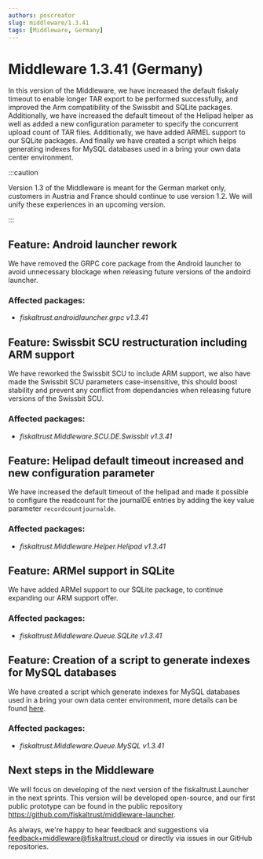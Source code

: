 ```yaml
---
authors: poscreator
slug: middleware/1.3.41
tags: [Middleware, Germany]
---
```


# Middleware 1.3.41 (Germany)
In this version of the Middleware, we have increased the default fiskaly timeout to enable longer TAR export to be performed successfully, and improved the Arm compatibility of the Swissbit and SQLite packages. Additionally, we have increased the default timeout of the Helipad helper as well as added a new configuration parameter to specify the concurrent upload count of TAR files.
Additionally, we have added ARMEL support to our SQLite packages. And finally we have created a script which helps generating indexes for MySQL databases used in a bring your own data center environment.

<!--truncate-->

:::caution

Version 1.3 of the Middleware is meant for the German market only, customers in Austria and France should continue to use version 1.2. We will unify these experiences in an upcoming version.

:::

## Feature: Android launcher rework
We have removed the GRPC core package from the Android launcher to avoid unnecessary blockage when releasing future versions of the andoird launcher.

### Affected packages:
- _fiskaltrust.androidlauncher.grpc v1.3.41_

## Feature: Swissbit SCU restructuration including ARM support

We have reworked the Swissbit SCU to include ARM support, we also have made the Swissbit SCU parameters case-insensitive, this should boost stability and prevent any conflict from dependancies when releasing future versions of the Swissbit SCU.

### Affected packages:
- _fiskaltrust.Middleware.SCU.DE.Swissbit v1.3.41_

## Feature: Helipad default timeout increased and new configuration parameter
We have increased the default timeout of the helipad and made it possible to configure the readcount for the journalDE entries by adding the key value parameter `recordcountjournalde`.

### Affected packages:
- _fiskaltrust.Middleware.Helper.Helipad v1.3.41_

## Feature: ARMel support in SQLite 
We have added ARMel support to our SQLite package, to continue expanding our ARM support offer.

### Affected packages:
- _fiskaltrust.Middleware.Queue.SQLite v1.3.41_

## Feature: Creation of a script to generate indexes for MySQL databases
We have created a script which generate indexes for MySQL databases used in a bring your own data center environment, more details can be found [here](https://github.com/fiskaltrust/product-de-bring-your-own-datacenter/issues/69).

### Affected packages:
- _fiskaltrust.Middleware.Queue.MySQL v1.3.41_

## Next steps in the Middleware
We will focus on developing of the next version of the fiskaltrust.Launcher in the next sprints.
This version will be developed open-source, and our first public prototype can be found in the public repository https://github.com/fiskaltrust/middleware-launcher.

As always, we're happy to hear feedback and suggestions via [feedback+middleware@fiskaltrust.cloud](mailto:feedback+middleware@fiskaltrust.cloud) or directly via issues in our GitHub repositories.
